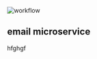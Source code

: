 ![workflow](https://github.com/amkrosa/email-microservice/actions/workflows/ci.yml/badge.svg)

## email microservice

hfghgf